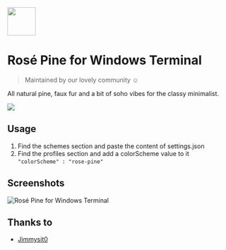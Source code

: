 <img src="https://github.com/rose-pine/rose-pine-theme/blob/master/assets/icon.png" width="64" />

# Rosé Pine for Windows Terminal

> Maintained by our lovely community ☺️

All natural pine, faux fur and a bit of soho vibes for the classy minimalist.

[![](https://img.shields.io/badge/Rosé%20Pine%20Theme-191724)](https://github.com/rose-pine/rose-pine-theme)

## Usage

1. Find the schemes section and paste the content of settings.json
2. Find the profiles section and add a colorScheme value to it
``"colorScheme" : "rose-pine"``

## Screenshots

![Rosé Pine for Windows Terminal](https://media.discordapp.net/attachments/650043136428736558/776607553273462804/imagen_2020-11-12_194104.png?width=1920&height=1080)

## Thanks to

- [Jimmysit0](https://github.com/Jimmysit0)

